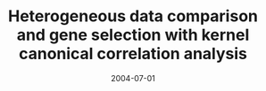 ---
title: "Heterogeneous data comparison and gene selection with kernel canonical correlation analysis"
collection: publications
permalink: /publications/2004-07-01-Heterogeneous-data-comparison-and-gene-selection-with-kernel-canonical-correlation-analysis
date: 2004-07-01
pdf: '../files/Yamanishi2004Heterogeneous.pdf'
paperurl: 'https://doi.org/10.7551/mitpress/4057.003.0014'
citation: 'Y.&nbsp;Yamanishi, J.-P. Vert, &amp; M.&nbsp;Kanehisa.
Heterogeneous data comparison and gene selection with kernel canonical correlation analysis.
In B.&nbsp;Schölkopf, K.&nbsp;Tsuda, &amp; J.-P. Vert (Eds), <em>Kernel Methods in Computational Biology</em>, pages 209–230.
MIT Press, 2004.'
---